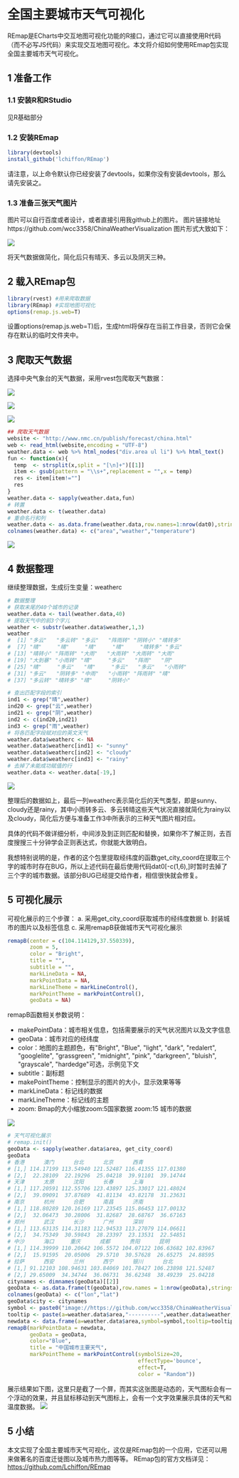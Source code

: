 # 全国主要城市天气可视化
REmap是ECharts中交互地图可视化功能的R接口，通过它可以直接使用R代码（而不必写JS代码）来实现交互地图可视化。本文将介绍如何使用REmap包实现全国主要城市天气可视化。
## 1 准备工作
### 1.1 安装R和RStudio
见R基础部分
### 1.2 安装REmap
``` r
library(devtools)
install_github('lchiffon/REmap')
```
请注意，以上命令默认你已经安装了devtools，如果你没有安装devtools，那么请先安装之。
### 1.3 准备三张天气图片
图片可以自行百度或者设计，或者直接引用我github上的图片。
图片链接地址https://github.com/wcc3358/ChinaWeatherVisualization
图片形式大致如下：

![](pictures/weather.png)

将天气数据做简化，简化后只有晴天、多云以及阴天三种。
## 2 载入REmap包
``` r
library(rvest) #用来爬取数据
library(REmap) #实现地图可视化
options(remap.js.web=T)
```
设置options(remap.js.web=T)后，生成html将保存在当前工作目录，否则它会保存在默认的临时文件夹中。
## 3 爬取天气数据
选择中央气象台的天气数据，采用rvest包爬取天气数据：

![]( pictures/中央气象台.png ) 
 
![]( pictures/table.png ) 

![]( pictures/HTML.png )

``` r
## 爬取天气数据
website <- "http://www.nmc.cn/publish/forecast/china.html"
web <- read_html(website,encoding = "UTF-8") 
weather.data <- web %>% html_nodes("div.area ul li") %>% html_text()
fun <- function(x){
  temp  <- strsplit(x,split = "[\n]+")[[1]]  
  item <- gsub(pattern = "\\s+",replacement = "",x = temp)  
  res <- item[item!=""]
  res
}
weather.data <- sapply(weather.data,fun)
# 转置
weather.data <- t(weather.data)
# 重命名行和列
weather.data <- as.data.frame(weather.data,row.names=1:nrow(dat0),stringsAsFactors=FALSE)
colnames(weather.data) <- c("area","weather","temperature")
```

![]( pictures/showtable01.png ) 

## 4 数据整理
继续整理数据，生成衍生变量：weatherc
``` r
# 数据整理
# 获取末尾的40个城市的记录
weather.data <- tail(weather.data,40)
# 提取天气中的前3个字儿
weather <- substr(weather.data$weather,1,3)
weather
#  [1] "多云"   "多云转" "多云"   "阵雨转" "阴转小" "晴转多"
#  [7] "晴"     "晴"     "晴"     "晴"     "晴转多" "多云"  
# [13] "晴转小" "阵雨转" "大雨"   "大雨转" "大雨转" "大雨"  
# [19] "大到暴" "小雨转" "晴"     "多云"   "阵雨"   "阴"    
# [25] "晴"     "多云"   "晴"     "多云"   "多云"   "小雨转"
# [31] "多云"   "阴转多" "中雨"   "小雨转" "阵雨转" "晴"    
# [37] "多云转" "晴转多" "晴"     "阴转小"

# 查出匹配字段的索引
ind1 <- grep("晴",weather)
ind20 <- grep("云",weather)
ind21 <- grep("阴",weather)
ind2 <- c(ind20,ind21)
ind3 <- grep("雨",weather)
# 将各匹配字段赋对应的英文天气
weather.data$weatherc <- NA
weather.data$weatherc[ind1] <- "sunny"
weather.data$weatherc[ind2] <- "cloudy"
weather.data$weatherc[ind3] <- "rainy"
# 去掉了未能成功赋值的行
weather.data <- weather.data[-19,]
```

![]( pictures/showtable02.png )

整理后的数据如上，最后一列weatherc表示简化后的天气类型，即是sunny、cloudy还是rainy，其中小雨转多云、多云转晴这些天气状况直接就简化为rainy以及cloudy，简化后方便与准备工作3中所表示的三种天气图片相对应。

具体的代码不做详细分析，中间涉及到正则匹配和替换，如果你不了解正则，去百度搜搜三十分钟学会正则表达式，你就能大致明白。

我想特别说明的是，作者的这个包里提取经纬度的函数get_city_coord在提取三个字的城市时存在BUG，所以上述代码在最后使用代码dat0[-c(1,6),]时暂时去掉了三个字的城市数据。该部分BUG已经提交给作者，相信很快就会修复。

## 5 可视化展示
可视化展示的三个步骤：
a.	采用get_city_coord获取城市的经纬度数据
b.	封装城市的图片以及标签信息
c.	采用remapB获做城市天气可视化展示
``` r
remapB(center = c(104.114129,37.550339),
       zoom = 5,
       color = "Bright",
       title = "",
       subtitle = "",
       markLineData = NA,
       markPointData = NA,
       markLineTheme = markLineControl(),
       markPointTheme = markPointControl(),
       geoData = NA)
```
remapB函数相关参数说明：
- 	makePointData：城市相关信息，包括需要展示的天气状况图片以及文字信息
- 	geoData：城市对应的经纬度
- 	color：地图的主题颜色，有"Bright", "Blue", "light", "dark", "redalert", "googlelite", "grassgreen", "midnight", "pink", "darkgreen", "bluish", "grayscale", "hardedge"可选，示例见下文
- 	subtitle：副标题
- 	makePointTheme：控制显示的图片的大小，显示效果等等
- 	markLineData：标记线的数据
- 	markLineTheme：标记线的主题
- 	zoom: Bmap的大小缩放zoom:5国家数据 zoom:15 城市的数据

![]( pictures/maptheme01.png )

``` r 
# 天气可视化展示
# remap.init()
geoData <- sapply(weather.data$area, get_city_coord)
geoData
# 香港      澳门      台北      北京      西青
# [1,] 114.17199 113.54940 121.52487 116.41355 117.01380
# [2,]  22.28109  22.19296  25.04218  39.91101  39.14744
# 天津      太原      沈阳      长春      上海
# [1,] 117.20591 112.55706 123.43897 125.33017 121.48024
# [2,]  39.09091  37.87689  41.81134  43.82178  31.23631
# 南京      杭州      合肥      南昌      济南
# [1,] 118.80289 120.16169 117.23545 115.86453 117.00132
# [2,]  32.06473  30.28006  31.82687  28.68767  36.67163
# 郑州      武汉      长沙      广州      深圳
# [1,] 113.63135 114.31183 112.94533 113.27079 114.06611
# [2,]  34.75349  30.59843  28.23397  23.13531  22.54851
# 中沙      海口     重庆      成都      贵阳      昆明
# [1,] 114.39999 110.20642 106.5572 104.07122 106.63682 102.83967
# [2,]  15.91595  20.05006  29.5710  30.57628  26.65275  24.88595
# 拉萨      西安      兰州      西宁      银川      台北
# [1,] 91.12103 108.94631 103.84069 101.78427 106.23898 121.52487
# [2,] 29.65009  34.34744  36.06731  36.62348  38.49239  25.04218
citynames <- dimnames(geoData)[[2]]
geoData <- as.data.frame(t(geoData),row.names = 1:nrow(geoData),stringsAsFactors = FALSE)
colnames(geoData) <- c("lon","lat")
geoData$city <- citynames
symbol <- paste0("image://https://github.com/wcc3358/ChinaWeatherVisualization/",weather.data$weatherc,".png")
tooltip <- paste(a=weather.data$area,"----------",weather.data$weather,weather.data$temperature,sep="<br>")
newdata <- data.frame(a=weather.data$area,symbol=symbol,tooltip=tooltip,stringsAsFactors=FALSE)
remapB(markPointData = newdata,
       geoData = geoData,
       color="Blue",
       title = "中国城市主要天气",
       markPointTheme = markPointControl(symbolSize=20,
                                         effectType='bounce',
                                         effect=T,
                                         color = "Random"))
```
展示结果如下图，这里只是截了一个屏，而其实这张图是动态的，天气图标会有一个浮动的效果，并且鼠标移动到天气图标上，会有一个文字效果展示具体的天气和温度数据。
![]( pictures/截图.png ) 

## 5 小结
本文实现了全国主要城市天气可视化，这仅是REmap包的一个应用，它还可以用来做著名的百度迁徙图以及城市热力图等等。
REmap包的官方文档详见：https://github.com/Lchiffon/REmap


